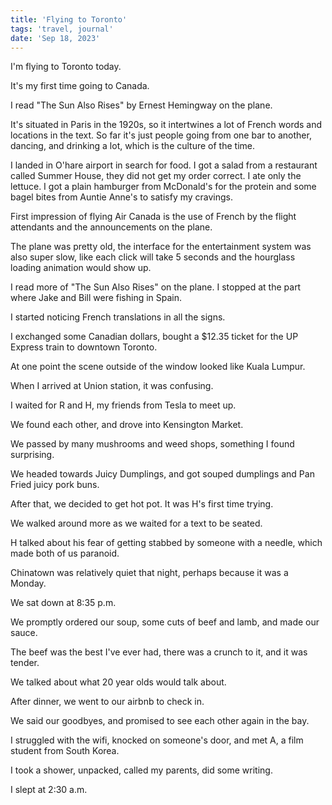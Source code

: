 ```yaml
---
title: 'Flying to Toronto'
tags: 'travel, journal'
date: 'Sep 18, 2023'
---
```


I'm flying to Toronto today.

It's my first time going to Canada.

I read "The Sun Also Rises" by Ernest Hemingway on the plane.

It's situated in Paris in the 1920s, so it intertwines a lot of French words and locations in the text. So far it's just people going from one bar to another, dancing, and drinking a lot, which is the culture of the time.

I landed in O'hare airport in search for food. I got a salad from a restaurant called Summer House, they did not get my order correct. I ate only the lettuce. I got a plain hamburger from McDonald's for the protein and some bagel bites from Auntie Anne's to satisfy my cravings.

First impression of flying Air Canada is the use of French by the flight attendants and the announcements on the plane.

The plane was pretty old, the interface for the entertainment system was also super slow, like each click will take 5 seconds and the hourglass loading animation would show up.

I read more of "The Sun Also Rises" on the plane. I stopped at the part where Jake and Bill were fishing in Spain.

I started noticing French translations in all the signs.

I exchanged some Canadian dollars, bought a $12.35 ticket for the UP Express train to downtown Toronto.

At one point the scene outside of the window looked like Kuala Lumpur.

When I arrived at Union station, it was confusing.

I waited for R and H, my friends from Tesla to meet up.

We found each other, and drove into Kensington Market.

We passed by many mushrooms and weed shops, something I found surprising.

We headed towards Juicy Dumplings, and got souped dumplings and Pan Fried juicy pork buns.

After that, we decided to get hot pot. It was H's first time trying.

We walked around more as we waited for a text to be seated.

H talked about his fear of getting stabbed by someone with a needle, which made both of us paranoid.

Chinatown was relatively quiet that night, perhaps because it was a Monday.

We sat down at 8:35 p.m.

We promptly ordered our soup, some cuts of beef and lamb, and made our sauce.

The beef was the best I've ever had, there was a crunch to it, and it was tender.

We talked about what 20 year olds would talk about.

After dinner, we went to our airbnb to check in.

We said our goodbyes, and promised to see each other again in the bay.

I struggled with the wifi, knocked on someone's door, and met A, a film student from South Korea.

I took a shower, unpacked, called my parents, did some writing.

I slept at 2:30 a.m.

